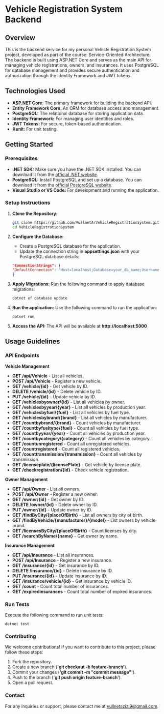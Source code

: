 # Vehicle Registration System Backend

## Overview

This is the backend service for my personal Vehicle Registration System project, developed as part of the course: Service-Oriented Architecture. The backend is built using ASP.NET Core and serves as the main API for managing vehicle registrations, owners, and insurances. It uses PostgreSQL for database management and provides secure authentication and authorization through the Identity Framework and JWT tokens.

## Technologies Used

- **ASP.NET Core:** The primary framework for building the backend API.
- **Entity Framework Core:** An ORM for database access and management.
- **PostgreSQL:** The relational database for storing application data.
- **Identity Framework:** For managing user identities and roles.
- **JWT Tokens:** For secure, token-based authentication.
- **Xunit:** For unit testing.

## Getting Started

### Prerequisites

- **.NET SDK:** Make sure you have the .NET SDK installed. You can download it from the [official .NET website](https://dotnet.microsoft.com/download).
- **PostgreSQL:** Install PostgreSQL and set up a database. You can download it from the [official PostgreSQL website](https://www.postgresql.org/download/).
- **Visual Studio or VS Code:** For development and running the application.

### Setup Instructions

1. **Clone the Repository:**

   ```bash
   git clone https://github.com/VullnetA/VehicleRegistrationSystem.git
   cd VehicleRegistrationSystem

2. **Configure the Database:**
   - Create a PostgreSQL database for the application.
   - Update the connection string in **appsettings.json** with your PostgreSQL database details:

    ```json
   "ConnectionStrings": {
   "DefaultConnection": "Host=localhost;Database=your_db_name;Username=your_username;Password=your_password"
   }
   
3. **Apply Migrations:**
   Run the following command to apply database migrations:
   
   ```bash
   dotnet ef database update

4. **Run the application:**
   Use the following command to run the application:

   ```bash
   dotnet run

5. **Access the API:**
   The API will be available at **http://localhost:5000**

## Usage Guidelines

### API Endpoints

**Vehicle Management**

- **GET /api/Vehicle** - List all vehicles.
- **POST /api/Vehicle** - Register a new vehicle.
- **GET /vehicle/{id}** - Get vehicle by ID.
- **DELETE /vehicle/{id}** - Delete vehicle by ID.
- **PUT /vehicle/{id}** - Update vehicle by ID.
- **GET /vehiclesbyowner/{id}** - List all vehicles by owner.
- **GET /vehiclesbyyear/{year}** - List all vehicles by production year.
- **GET /vehiclesbyfuel/{fuel}** - List all vehicles by fuel type.
- **GET /vehiclesbybrand/{brand}** - List all vehicles by manufacturer.
- **GET /countbybrand/{brand}** - Count vehicles by manufacturer.
- **GET /countbyfueltype/{fuel}** - Count all vehicles by fuel type.
- **GET /countbyyear/{year}** - Count all vehicles by production year.
- **GET /countbycategory/{category}** - Count all vehicles by category.
- **GET /countunregistered** - Count all unregistered vehicles.
- **GET /countregistered** - Count all registered vehicles.
- **GET /counttransmission/{transmission}** - Count all vehicles by transmission.
- **GET /licenseplate/{licensePlate}** - Get vehicle by license plate.
- **GET /checkregistration/{id}** - Check vehicle registration.

**Owner Management**

- **GET /api/Owner** - List all owners.
- **POST /api/Owner** - Register a new owner.
- **GET /owner/{id}** - Get owner by ID.
- **DELETE /owner/{id}** - Delete owner by ID.
- **PUT /owner/{id}** - Update owner by ID.
- **GET /findByCity/{placeOfBirth}** - List all owners by city of birth.
- **GET /findByVehicle/{manufacturer}/{model}** - List owners by vehicle brand.
- **GET /licensesByCity/{placeOfBirth}** - Count licenses by city.
- **GET /searchByName/{name}** - Get owner by name.

**Insurance Management**

- **GET /api/Insurance** - List all insurances.
- **POST /api/Insurance** - Register a new insurance.
- **GET /insurance/{id}** - Get insurance by ID.
- **DELETE /insurance/{id}** - Delete insurance by ID.
- **PUT /insurance/{id}** - Update insurance by ID.
- **GET /insurance/vehicle/{id}** - Get insurance by vehicle ID.
- **GET /count** - Count total number of insurances.
- **GET /expiredinsurances** - Count total number of expired insurances.

### Run Tests
Execute the following command to run unit tests:


    dotnet test

### Contributing
We welcome contributions! If you want to contribute to this project, please follow these steps:

1. Fork the repository.
2. Create a new branch (**'git checkout -b feature-branch'**).
3. Commit your changes (**'git commit -m "commit message"'**).
4. Push to the branch (**'git push origin feature-branch'**).
5. Open a pull request.

### Contact
For any inquiries or support, please contact me at vullnetazizi9@gmail.com.
